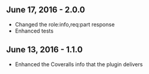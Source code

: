 ## June 17, 2016 - 2.0.0
* Changed the role:info,req:part response
* Enhanced tests

## June 13, 2016 - 1.1.0

* Enhanced the Coveralls info that the plugin delivers
